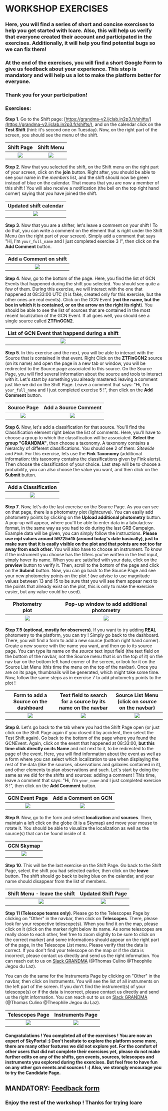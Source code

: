 # WORKSHOP EXERCISES

### **Here, you will find a series of short and concise exercises to help you get started with Icare. Also, this will help us verify that everyone created their account and participated in the exercises. Additionally, it will help you find potential bugs so we can fix them!**
### At the end of the exercises, you will find a short Google Form to give us feedback about your experience. This step is mandatory and will help us a lot to make the platform better for everyone.
### **Thank you for your participation!**

### Exercises:

**Step 1**. Go to the Shift page: [https://grandma-v2.ijclab.in2p3.fr/shifts/](https://grandma-v2.ijclab.in2p3.fr/shifts/), and on the calendar click on the **Test Shift** (hint: it's second one on Tuesday). Now, on the right part of the screen, you should see the menu of the shift.

Shift Page            | Shift Menu |
:-------------------------:|:-------------------------:|
![](./img/1.png)  | ![](./img/2.png) |

**Step 2**. Now that you selected the shift, on the Shift menu on the right part of your screen, click on the **join** button. Right after, you should be able to see your name in the *members* list, and the shift should now be green instead of blue on the calendar. That means that you are now a member of this shift ! You will also receive a notification (the bell on the top right hand corner) saying that you have joined the shift.

|  Updated shift calendar |
:-------------------------:|
![](./img/3.png)  |

**Step 3**. Now that you are a shifter, let's leave a comment on your shift ! To do that, you can write a comment on the element that is right under the Shift Menu (on the right part of your screen). Simply add a comment that says "Hi, I'm `your_full_name` and I just completed exercise 3 !", then click on the **Add Comment** button.

Add a Comment on shift             |
:-------------------------:|
![](./img/4.png)  |



**Step 4**. Now, go to the bottom of the page. Here, you find the list of GCN Events that happened during the shift you selected. You should see quite a few of them. During this exercise, we will interact with the one that happened at 08:33:00 UTC (it is fake, created only for this exercise, but the other ones are real events). Click on the GCN Event (**not the name, but the box in which it is contained, or on the arrow on the right its right**). You should be able to see the list of sources that are contained in the most recent localization of the GCN Event. If all goes well, you should see a single source called **ZTFinGCN2**.

List of GCN Event that happend during a shift            |
:-------------------------:|
![](./img/5.png)  |

**Step 5**. In this exercise and the next, you will be able to interact with the Source that is contained in that event. Right Click on the **ZTFinGCN2** source (on its name) and open the page in a new tab or window, you will be redirected to the Source page associated to this source. On the Source Page, you will find several information about the source and tools to interact with it. Let's start by something you already mastered: leaving a comment just like we did on the Shift Page. Leave a comment that says: "Hi, I'm `your_full_name` and I just completed exercise 5 !", then click on the **Add Comment** button.

Source Page              |  Add a Source Comment
:-------------------------:|:-------------------------:
![](./img/6.png)  |  ![](./img/7.png)

**Step 6**. Now, let's add a classification for that source. You'll find the Classification element right below the list of comments. Here, you'll have to choose a group to which the classification will be associated. **Select the group "GRANDMA"**, then choose a taxonomy. A taxonomy contains a hierarchy of different classifications. You should see 2 of them: *Sitewide* and *Fink*. For this exercise, lets use the **Fink Taxonomy** (additional information: this taxonomy contains the classifications given by Fink alerts). Then choose the classification of your choice. Last step will be to choose a probability, you can also choose the value you want, and then click on the **Submit** button.

Add a Classification             |
:-------------------------:|
![](./img/8.png)  |

**Step 7**. Now, let's do the last exercise on the Source Page. As you can see on that page, there is a photometry plot (lightcurve). You can easily add photometry points by clicking on the **Upload additional photometry** button. A pop-up will appear, where you'll be able to enter data in a tabular/csv format, in the same way as you had to do during the last GRB Campaign. Example data will be given, you can simply follow the instructions.
**Please use mjd values around 59725±15 (around today's date basically), just to make sure that it is easily visible on the plot and that points are not too far away from each other.**
You will also have to choose an instrument. To know if the instrument you choose has the filters you've written in the text input, simply hover its name. When you are satisfied with your data, click on the **preview** button to verify it. Then, scroll to the bottom of the page and click on the **Submit** button. Now, you can go back to the Source Page and see your new photometry points on the plot ! (we advise to use magnitude values between 13 and 15 to be sure that you will see them appear next to the points that already exist on the plot, this is only to make the exercise easier, but any value could be used).

Photometry plot              |  Pop-up window to add additional photometry
:-------------------------:|:-------------------------:
![](./img/9.png)  |  ![](./img/10.png)

**Step 7.5 (optional, mostly for observers)**. If you want to try adding **REAL** photometry to the platform, you can try ! Simply go back to the dashboard. There, you will find a form to add a new source (bottom right hand corner). Create a new source with the name you want, and then go to its source page. You can type its name on the *source* text input field (the text field on the bottom of the navbar, not the Source menu that is on the top of it) on the nav bar on the bottom left hand corner of the screen, or look for it on the Source List Menu (this time the menu on the top of the navbar). Once you are on its page, thumbnails will be generated, which might take some time. Now, follow the same steps as in exercise 7 to add photometry points to the plot !

Form to add a Source on the dashboard              |  Text field to search for a source by its name on the navbar | Source List Menu (click on *source* on the navbar)
:-------------------------:|:-------------------------:|:-------------------------:
![](./img/11.png)  |  ![](./img/12.png)|  ![](./img/13.png)

**Step 8**. Let's go back to the tab where you had the Shift Page open (or just click on the Shift Page again if you closed it by accident, then select the Test Shift again). Go back to the bottom of the page where you found the GCNEvent. Again, click on the event that happened at 08:33:00, **but this time click directly on its Name** and not next to it, to be redirected to the page of the event. Here, you will find information about the event as well as a form where you can select which localization to use when displaying the rest of the data (like the sources, observations and galaxies contained in it), and other elements to plan observations and such.
Let's start by doing the same as we did for the shifts and sources: adding a comment ! This time, leave a comment that says: "Hi, I'm `your_name` and I just completed exercise 8 !", then click on the **Add Comment** button.

GCN Event Page              |  Add a Comment on GCN
:-------------------------:|:-------------------------:
![](./img/14.png)  |  ![](./img/15.png)

**Step 9**. Now, go to the form and select **localization** and **sources**. Then, maintain a left click on the globe (it is a Skymap) and move your mouse to rotate it. You should be able to visualize the localization as well as the source(s) that can be found inside of it.

GCN Skymap             |
:-------------------------:|
![](./img/16.png)  |

**Step 10**. This will be the last exercise on the Shift Page. Go back to the Shift Page, select the shift you had selected earlier, then click on the **leave** button. The shift should go back to being blue on the calendar, and your name should disappear from the list of members.

Shift Menu - leave the shift             |  Updated Shift Page
:-------------------------:|:-------------------------:
![](./img/17.png)  |  ![](./img/18.png)

**Step 11 (Telescope teams only)**. Please go to the Telescopes Page by clicking on "Other" in the navbar, then click on **Telescopes**. There, please look for your respective telescope(s). When you find it on the map, please click on it (click on the marker right below its name. As some telescopes are really close to each other, feel free to zoom slightly to be sure to click on the correct marker) and some informations should appear on the right part of the page, in the Telescope List menu. Please verify that the data is correct. If you don't find your telescope on the map or if the data is incorrect, please contact us directly and send us the right information. You can reach out to us on [Slack GRANDMA](https://app.slack.com/client/TFRQJA3CJ) (@Thomas Culino @Theophile Jegou du Laz).

You can do the same for the Instruments Page by clicking on "Other" in the navbar, then click on Instruments. You will see the list of all instruments on the left part of the screen. If you don't find the instrument(s) of your telescope(s) or if the data is incorrect, please contact us directly and send us the right information. You can reach out to us on [Slack GRANDMA](https://app.slack.com/client/TFRQJA3CJ) (@Thomas Culino @Theophile Jegou du Laz).

Telescopes Page            | Instruments Page |
:-------------------------:|:-------------------------:|
![](./img/19.png)  | ![](./img/20.png) |

#### Congratulations ! You completed all of the exercises ! You are now an expert of SkyPortal :) Don't hesitate to explore the platform some more, there are many other features we did not explore yet. For the comfort of other users that did not complete their exercises yet, please do not make further edits on any of the shifts, gcn events, sources, telescopes and instruments you explored during the exercises. But feel free to have fun on any other gcn events and sources ! :) Also, we strongly encourage you to try the Candidate Page.

## MANDATORY: [Feedback form](https://forms.gle/tdK645qVKQG6SNe88)

### Enjoy the rest of the workshop ! Thanks for trying Icare
